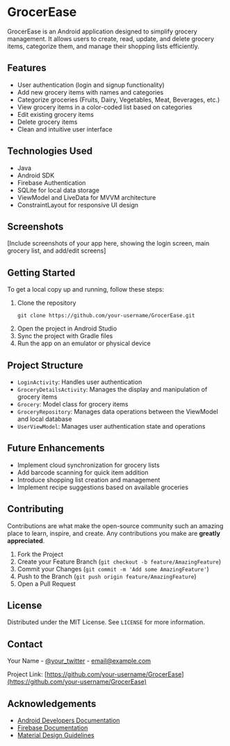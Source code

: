 # GrocerEase

GrocerEase is an Android application designed to simplify grocery management. It allows users to create, read, update, and delete grocery items, categorize them, and manage their shopping lists efficiently.

## Features

- User authentication (login and signup functionality)
- Add new grocery items with names and categories
- Categorize groceries (Fruits, Dairy, Vegetables, Meat, Beverages, etc.)
- View grocery items in a color-coded list based on categories
- Edit existing grocery items
- Delete grocery items
- Clean and intuitive user interface

## Technologies Used

- Java
- Android SDK
- Firebase Authentication
- SQLite for local data storage
- ViewModel and LiveData for MVVM architecture
- ConstraintLayout for responsive UI design

## Screenshots

[Include screenshots of your app here, showing the login screen, main grocery list, and add/edit screens]

## Getting Started

To get a local copy up and running, follow these steps:

1. Clone the repository
   ```
   git clone https://github.com/your-username/GrocerEase.git
   ```
2. Open the project in Android Studio
3. Sync the project with Gradle files
4. Run the app on an emulator or physical device

## Project Structure

- `LoginActivity`: Handles user authentication
- `GroceryDetailsActivity`: Manages the display and manipulation of grocery items
- `Grocery`: Model class for grocery items
- `GroceryRepository`: Manages data operations between the ViewModel and local database
- `UserViewModel`: Manages user authentication state and operations

## Future Enhancements

- Implement cloud synchronization for grocery lists
- Add barcode scanning for quick item addition
- Introduce shopping list creation and management
- Implement recipe suggestions based on available groceries

## Contributing

Contributions are what make the open-source community such an amazing place to learn, inspire, and create. Any contributions you make are **greatly appreciated**.

1. Fork the Project
2. Create your Feature Branch (`git checkout -b feature/AmazingFeature`)
3. Commit your Changes (`git commit -m 'Add some AmazingFeature'`)
4. Push to the Branch (`git push origin feature/AmazingFeature`)
5. Open a Pull Request

## License

Distributed under the MIT License. See `LICENSE` for more information.

## Contact

Your Name - [@your_twitter](https://twitter.com/your_twitter) - email@example.com

Project Link: [https://github.com/your-username/GrocerEase](https://github.com/your-username/GrocerEase)

## Acknowledgements

- [Android Developers Documentation](https://developer.android.com/docs)
- [Firebase Documentation](https://firebase.google.com/docs)
- [Material Design Guidelines](https://material.io/design)